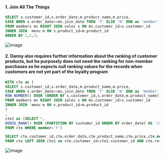 #### 1. Join All The Things


```sql
SELECT s.customer_id,s.order_date,m.product_name,m.price,
CASE WHEN s.order_date>=ms.join_date THEN 'Y' ELSE 'N' END as 'member'
FROM members ms RIGHT JOIN sales s ON ms.customer_id=s.customer_id
INNER JOIN  menu m ON s.product_id=m.product_id
ORDER BY 1,2,3;
```
![image](https://github.com/shivin316/8_Week_SQL_Challenge/assets/122541994/b21e4276-b5c2-4e31-9178-19fbef8d9df4)


#### 2. Danny also requires further information about the ranking of customer products, but he purposely does not need the ranking for non-member purchases so he expects null ranking values for the records when customers are not yet part of the loyalty program


```sql
WITH cte as (
SELECT s.customer_id,s.order_date,m.product_name,m.price,
CASE WHEN s.order_date>=ms.join_date THEN 'Y' ELSE 'N' END as 'member',
ROW_NUMBER() OVER (ORDER BY s.customer_id,s.order_date,m.product_name) AS 'rn'
FROM members ms RIGHT JOIN sales s ON ms.customer_id=s.customer_id
INNER JOIN  menu m ON s.product_id=m.product_id
)
,
cte1 as (SELECT *,
DENSE_RANK() OVER (PARTITION BY customer_id ORDER BY order_date) AS 'ranking'
FROM cte WHERE member='Y')

SELECT cte.customer_id,cte.order_date,cte.product_name,cte.price,cte.member,cte1.ranking 
FROM cte LEFT JOIN cte1 on cte.customer_id=cte1.customer_id AND cte.rn=cte1.rn;
```
![image](https://github.com/shivin316/8_Week_SQL_Challenge/assets/122541994/5cd90448-7d1b-4459-9a7e-ba7a9e2de85a)
